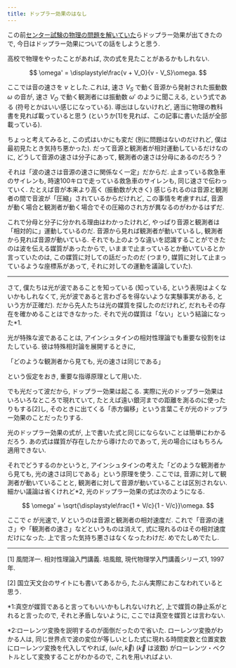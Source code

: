 ```yaml
---
title: ドップラー効果のはなし
---
```


この前[センター試験の物理の問題を解いていた](/diary/entry/20160126)らドップラー効果が出てきたので, 今日はドップラー効果についての話をしようと思う.

高校で物理をやったことがあれば, 次の式を見たことがあるかもしれない.

$$ \omega' = \displaystyle\frac{v + V_O}{v - V_S}\omega. $$

ここでは音の速さを $v$ とした.これは, 速さ $V_S$ で動く音源から発射された振動数 $\omega$ の音が, 速さ $V_O$ で動く観測者には振動数 $\omega'$ のように聞こえる, という式である (符号とかはいい感じになっている). 導出はしないけれど, 適当に物理の教科書を見れば載っていると思う (というか[1]を見れば、この記事に書いた話が全部載っている).

ちょっと考えてみると, この式はいかにも変だ (別に問題はないのだけれど, 僕は最初見たとき気持ち悪かった). だって音源と観測者が相対運動しているだけなのに, どうして音源の速さは分子にあって, 観測者の速さは分母にあるのだろう？

それは「波の速さは音源の速さに関係なく一定」だからだ. 止まっている救急車のサイレンも, 時速100キロで走っている救急車のサイレンも, 同じ速さで伝わっていく. たとえば音が本来より高く (振動数が大きく) 感じられるのは音源と観測者の間で音波が「圧縮」されているからだけれど, この事情を考慮すれば, 音源が動く場合と観測者が動く場合でその圧縮のされ方が異なるのがわかるはずだ.

これで分母と分子に分かれる理由はわかったけれど, やっぱり音源と観測者は「相対的に」運動しているのだ. 音源から見れば観測者が動いているし, 観測者から見れば音源が動いている. それでも上のような違いを認識することができたのは波を伝える媒質があったからで, いままで止まっているとか動いているとか言っていたのは, この媒質に対しての話だったのだ (つまり, 媒質に対して止まっているような座標系があって, それに対しての運動を議論していた).

---

さて, 僕たちは光が波であることを知っている (知っている, という表現はよくないかもしれなくて, 光が波であると言わざるを得ないような実験事実がある, という方が正確だ). だから先人たちは光の媒質を探したのだけれど, だれもその存在を確かめることはできなかった. それで光の媒質は「ない」という結論になった*1.

光が特殊な波であることは, アインシュタインの相対性理論でも重要な役割をはたしている. 彼は特殊相対論を展開するときに,

「どのような観測者から見ても, 光の速さは同じである」

という仮定をおき, 重要な指導原理として用いた.

でも光だって波だから, ドップラー効果は起こる. 実際に光のドップラー効果はいろいろなところで現れていて, たとえば遠い銀河までの距離を測るのに使ったりもする[2]し, そのときに出てくる「赤方偏移」という言葉こそが光のドップラー効果のことだったりする.

光のドップラー効果の式が, 上で書いた式と同じにならないことは簡単にわかるだろう. あの式は媒質が存在したから導けたのであって, 光の場合にはもちろん適用できない.

それでどうするのかというと, アインシュタインの考えた「どのような観測者から見ても, 光の速さは同じである」という原理を使う. ここでは, 音源に対して観測者が動いていることと, 観測者に対して音源が動いていることは区別されない. 細かい議論は省くけれど*2, 光のドップラー効果の式は次のようになる.

$$ \omega' = \sqrt{\displaystyle\frac{1 + V/c}{1 - V/c}}\omega. $$

ここで $c$ が光速で, $V$ というのは音源と観測者の相対速度だ. これで「音源の速さ」や「観測者の速さ」などというものは消えて, 式に現れるのはその相対速度だけになった. 上で言った気持ち悪さはなくなったわけだ. めでたしめでたし.

---

[1] 風間洋一. 相対性理論入門講義. 培風館, 現代物理学入門講義シリーズ1, 1997年.

[2] 国立天文台のサイトにも書いてあるから, たぶん実際におこなわれていると思う.

*1:真空が媒質であると言ってもいいかもしれないけれど, 上で媒質の静止系がとれると言ったので, それと矛盾しないように, ここでは真空を媒質とは言わない.

*2:ローレンツ変換を説明するのが面倒だったので省いた. ローレンツ変換がわかる人は, 同じ世界点で波の変位が等しいとした式に現れる時間変数と位置変数にローレンツ変換を代入してやれば, $(\omega/c, \vec{k})$ ($\vec{k}$ は波数) がローレンツ・ベクトルとして変換することがわかるので, これを用いればよい.
